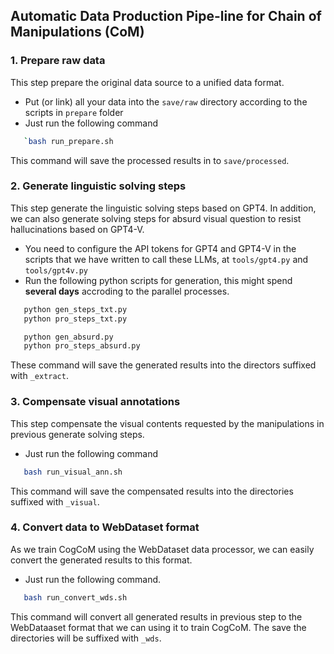 ## Automatic Data Production Pipe-line for Chain of Manipulations (CoM)

### 1. Prepare raw data  
This step prepare the original data source to a unified data format.

 - Put (or link) all your data into the `save/raw` directory according to the scripts in `prepare` folder
 - Just run the following command

 ```bash
    `bash run_prepare.sh
 ```

This command will save the processed results in to `save/processed`.



### 2. Generate linguistic solving steps
This step generate the linguistic solving steps based on GPT4. In addition, we can also generate solving steps for absurd visual question to resist hallucinations based on GPT4-V.

 - You need to configure the API tokens for GPT4 and GPT4-V in the scripts that we have written to call these LLMs, at `tools/gpt4.py` and `tools/gpt4v.py`
 - Run the following python scripts for generation, this might spend **several days** accroding to the parallel processes.

 ```python
    python gen_steps_txt.py
    python pro_steps_txt.py
 ```

 ```python
    python gen_absurd.py
    python pro_steps_absurd.py
 ```

These command will save the generated results into the directors suffixed with `_extract`.


### 3. Compensate visual annotations
This step compensate the visual contents requested by the manipulations in previous generate solving steps.

 - Just run the following command

 ```bash
    bash run_visual_ann.sh
 ```

This command will save the compensated results into the directories suffixed with `_visual`.


### 4. Convert data to WebDataset format
As we train CogCoM using the WebDataset data processor, we can easily convert the generated results to this format.

 - Just run the following command.

 ```bash
    bash run_convert_wds.sh
 ```

This command will convert all generated results in previous step to the WebDataaset format that we can using it to train CogCoM. The save the directories will be suffixed with `_wds`.